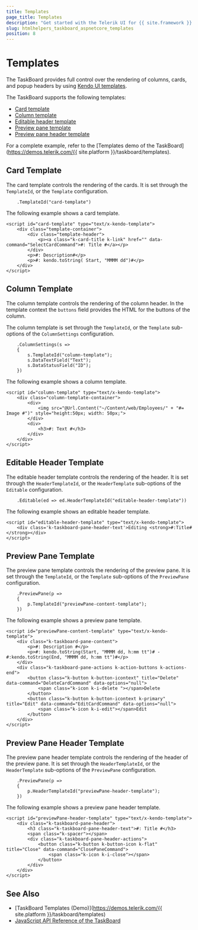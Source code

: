 ```yaml
---
title: Templates
page_title: Templates
description: "Get started with the Telerik UI for {{ site.framework }} TaskBoard and learn how to customize its templates."
slug: htmlhelpers_taskboard_aspnetcore_templates
position: 8
---
```


# Templates

The TaskBoard provides full control over the rendering of columns, cards, and popup headers by using [Kendo UI templates](https://docs.telerik.com/kendo-ui/framework/templates/overview).

The TaskBoard supports the following templates:

* [Card template](#card-template)
* [Column template](#column-template)
* [Editable header template](#editable-header-template)
* [Preview pane template](#preview-pane-template)
* [Preview pane header template](#preview-pane-header-template)

For a complete example, refer to the [Templates demo of the TaskBoard](https://demos.telerik.com/{{ site.platform }}/taskboard/templates).

## Card Template

The card template controls the rendering of the cards. It is set through the `TemplateId`, or the `Template` configuration.

```HtmlHelper
    .TemplateId("card-template")
```
The following example shows a card template.

    <script id="card-template" type="text/x-kendo-template">
        <div class="template-container">
            <div class="template-header">
                <p><a class="k-card-title k-link" href="" data-command="SelectCardCommand">#: Title #</a></p>
            </div>
            <p>#: Description#</p>
            <p>#: kendo.toString( Start, "MMMM dd")#</p>
        </div>
    </script>

## Column Template

The column template controls the rendering of the column header. In the template context the `buttons` field provides the HTML for the buttons of the column. 

The column template is set through the `TemplateId`, or the `Template` sub-options of the `ColumnSettings` configuration.

```HtmlHelper
    .ColumnSettings(s =>
    {
        s.TemplateId("column-template");
        s.DataTextField("Text");
        s.DataStatusField("ID");
    })
```

The following example shows a column template.

    <script id="column-template" type="text/x-kendo-template">
        <div class="column-template-container">
            <div>
                <img src="@Url.Content("~/Content/web/Employees/" + "#= Image #")" style="height:50px; width: 50px;">
            </div>
            <div>
                <h3>#: Text #</h3>
            </div>
        </div>
    </script>

## Editable Header Template

The editable header template controls the rendering of the header. It is set through the `HeaderTemplateId`, or the `HeaderTemplate` sub-options of the `Editable` configuration.

```HtmlHelper
    .Editable(ed => ed.HeaderTemplateId("editable-header-template"))
```

The following example shows an editable header template.

    <script id="editable-header-template" type="text/x-kendo-template">
        <div class='k-taskboard-pane-header-text'>Editing <strong>#:Title#</strong></div>
    </script>

## Preview Pane Template

The preview pane template controls the rendering of the preview pane. It is set through the `TemplateId`, or the `Template` sub-options of the `PreviewPane` configuration.

```HtmlHelper
    .PreviewPane(p =>
    {
        p.TemplateId("previewPane-content-template");
    })
```

The following example shows a preview pane template.

    <script id="previewPane-content-template" type="text/x-kendo-template">
        <div class="k-taskboard-pane-content">
            <p>#: Description #</p>
            <p>#: kendo.toString(Start, "MMMM dd, h:mm tt")# - #:kendo.toString(End, "MMMM dd, h:mm tt")#</p>
        </div>
        <div class="k-taskboard-pane-actions k-action-buttons k-actions-end">
            <button class="k-button k-button-icontext" title="Delete" data-command="DeleteCardCommand" data-options="null">
                <span class="k-icon k-i-delete "></span>Delete
            </button>
            <button class="k-button k-button-icontext k-primary" title="Edit" data-command="EditCardCommand" data-options="null">
                <span class="k-icon k-i-edit"></span>Edit
            </button>
        </div>
    </script>

## Preview Pane Header Template

The preview pane header template controls the rendering of the header of the preview pane. It is set through the `HeaderTemplateId`, or the `HeaderTemplate` sub-options of the `PreviewPane` configuration.

```HtmlHelper
    .PreviewPane(p =>
    {
        p.HeaderTemplateId("previewPane-header-template");
    })
```

The following example shows a preview pane header template.

    <script id="previewPane-header-template" type="text/x-kendo-template">
        <div class="k-taskboard-pane-header">
            <h3 class="k-taskboard-pane-header-text">#: Title #</h3>
            <span class="k-spacer"></span>
            <div class="k-taskboard-pane-header-actions">
                <button class="k-button k-button-icon k-flat" title="Close" data-command="ClosePaneCommand">
                    <span class="k-icon k-i-close"></span>
                </button>
            </div>
        </div>
    </script>

## See Also

* [TaskBoard Templates (Demo)](https://demos.telerik.com/{{ site.platform }}/taskboard/templates)
* [JavaScript API Reference of the TaskBoard](https://docs.telerik.com/kendo-ui/api/javascript/ui/taskboard)
